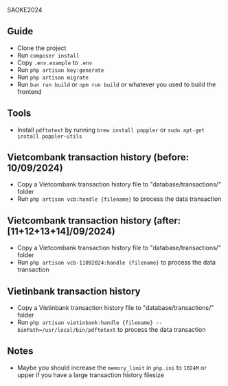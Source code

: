 SAOKE2024

## Guide
- Clone the project
- Run `composer install`
- Copy `.env.example` to `.env`
- Run `php artisan key:generate`
- Run `php artisan migrate`
- Run `bun run build` or `npm run build` or whatever you used to build the frontend

## Tools
- Install `pdftotext` by running `brew install poppler` or `sudo apt-get install poppler-utils`

## Vietcombank transaction history (before: 10/09/2024)
- Copy a Vietcombank transaction history file to "database/transactions/" folder
- Run `php artisan vcb:handle {filename}` to process the data transaction

## Vietcombank transaction history (after: [11+12+13+14]/09/2024)
- Copy a Vietcombank transaction history file to "database/transactions/" folder
- Run `php artisan vcb-11092024:handle {filename}` to process the data transaction

## Vietinbank transaction history
- Copy a Vietinbank transaction history file to "database/transactions/" folder
- Run `php artisan vietinbank:handle {filename} --binPath=/usr/local/bin/pdftotext` to process the data transaction

## Notes
- Maybe you should increase the `memory_limit` in `php.ini` to `1024M` or upper if you have a large transaction history filesize